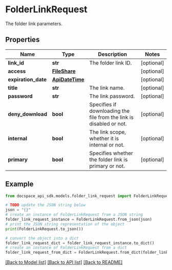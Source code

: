 # FolderLinkRequest
The folder link parameters.

## Properties

Name | Type | Description | Notes
------------ | ------------- | ------------- | -------------
**link_id** | **str** | The folder link ID. | [optional] 
**access** | [**FileShare**](FileShare.md) |  | [optional] 
**expiration_date** | [**ApiDateTime**](ApiDateTime.md) |  | [optional] 
**title** | **str** | The link name. | [optional] 
**password** | **str** | The link password. | [optional] 
**deny_download** | **bool** | Specifies if downloading the file from the link is disabled or not. | [optional] 
**internal** | **bool** | The link scope, whether it is internal or not. | [optional] 
**primary** | **bool** | Specifies whether the folder link is primary or not. | [optional] 

## Example

```python
from docspace_api_sdk.models.folder_link_request import FolderLinkRequest

# TODO update the JSON string below
json = "{}"
# create an instance of FolderLinkRequest from a JSON string
folder_link_request_instance = FolderLinkRequest.from_json(json)
# print the JSON string representation of the object
print(FolderLinkRequest.to_json())

# convert the object into a dict
folder_link_request_dict = folder_link_request_instance.to_dict()
# create an instance of FolderLinkRequest from a dict
folder_link_request_from_dict = FolderLinkRequest.from_dict(folder_link_request_dict)
```
[[Back to Model list]](../README.md#documentation-for-models) [[Back to API list]](../README.md#documentation-for-api-endpoints) [[Back to README]](../README.md)


